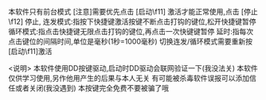 本软件只有前台模式
[注意]需要优先点击 [启动\\f11] 激活才能正常使用,点击 [停止\\f12] 停止,
连发模式:指按下快捷键激活按键不断点击打钩的键位,松开快捷键暂停
循环模式:指点击快捷键无限点击打钩的键位,再点击一次快键键暂停
延时:指每次点击键位的间隔时间,单位是毫秒(1秒=1000毫秒)
切换连发/循环模式需要重新按 [启动\\f11]激活

<说明>
本软件使用DD按键驱动,启动时DD驱动会联网验证一下(我没法关)
本软件仅供学习使用,另作他用产生的后果与本人无关
有可能被杀毒软件误报可以添加信任或者关闭(我没遇到)
本按键完全免费不要被骗了哦